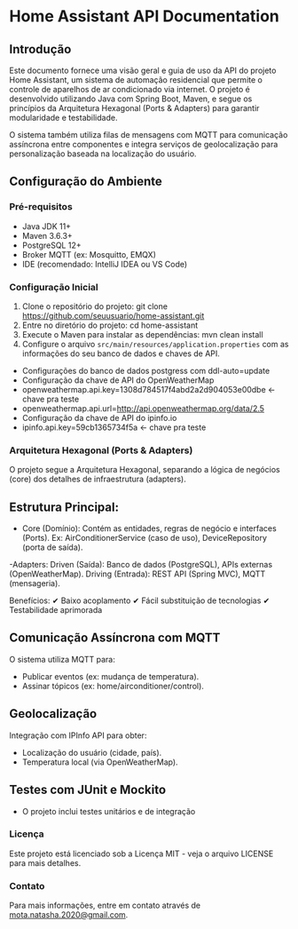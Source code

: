 # Home Assistant API Documentation

## Introdução

Este documento fornece uma visão geral e guia de uso da API do projeto Home Assistant, um sistema de automação residencial que permite o controle de aparelhos de ar condicionado via internet. O projeto é desenvolvido utilizando Java com Spring Boot, Maven, e segue os princípios da Arquitetura Hexagonal (Ports & Adapters) para garantir modularidade e testabilidade.

O sistema também utiliza filas de mensagens com MQTT para comunicação assíncrona entre componentes e integra serviços de geolocalização para personalização baseada na localização do usuário.

## Configuração do Ambiente

### Pré-requisitos

- Java JDK 11+
- Maven 3.6.3+
- PostgreSQL 12+
- Broker MQTT (ex: Mosquitto, EMQX)
- IDE (recomendado: IntelliJ IDEA ou VS Code)

### Configuração Inicial

1. Clone o repositório do projeto:
  git clone https://github.com/seuusuario/home-assistant.git
2. Entre no diretório do projeto:
  cd home-assistant
3. Execute o Maven para instalar as dependências:
  mvn clean install
4. Configure o arquivo `src/main/resources/application.properties` com as informações do seu banco de dados e chaves de API.
  - Configurações do banco de dados postgress com ddl-auto=update
  - Configuração da chave de API do OpenWeatherMap
   -   openweathermap.api.key=1308d784517f4abd2a2d904053e00dbe <- chave pra teste
   -  openweathermap.api.url=http://api.openweathermap.org/data/2.5
  - Configuração da chave de API do ipinfo.io
   -   ipinfo.api.key=59cb1365734f5a <- chave pra teste

### Arquitetura Hexagonal (Ports & Adapters)
O projeto segue a Arquitetura Hexagonal, separando a lógica de negócios (core) dos detalhes de infraestrutura (adapters).

## Estrutura Principal:
- Core (Domínio):
  Contém as entidades, regras de negócio e interfaces (Ports).
  Ex: AirConditionerService (caso de uso), DeviceRepository (porta de saída).

-Adapters:
  Driven (Saída): Banco de dados (PostgreSQL), APIs externas (OpenWeatherMap).
  Driving (Entrada): REST API (Spring MVC), MQTT (mensageria).

Benefícios:
✔ Baixo acoplamento
✔ Fácil substituição de tecnologias
✔ Testabilidade aprimorada

##  Comunicação Assíncrona com MQTT
O sistema utiliza MQTT para:

- Publicar eventos (ex: mudança de temperatura).
- Assinar tópicos (ex: home/airconditioner/control).

##  Geolocalização
Integração com IPInfo API para obter:

- Localização do usuário (cidade, país).
- Temperatura local (via OpenWeatherMap).

## Testes com JUnit e Mockito
- O projeto inclui testes unitários e de integração

### Licença
  Este projeto está licenciado sob a Licença MIT - veja o arquivo LICENSE para mais detalhes.  
### Contato
  Para mais informações, entre em contato através de mota.natasha.2020@gmail.com.

